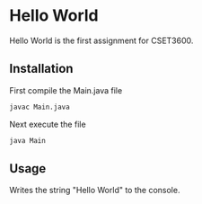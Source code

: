 # Hello World

Hello World is the first assignment for CSET3600.

## Installation

First compile the Main.java file

```bash
javac Main.java
```
Next execute the file

```bash
java Main
```

## Usage

Writes the string "Hello World" to the console.
